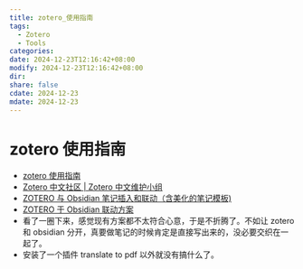 ```yaml
---
title: zotero_使用指南
tags:
  - Zotero
  - Tools
categories: 
date: 2024-12-23T12:16:42+08:00
modify: 2024-12-23T12:16:42+08:00
dir: 
share: false
cdate: 2024-12-23
mdate: 2024-12-23
---
```


# zotero 使用指南

- [zotero 使用指南](https://blog.csdn.net/l903445981/article/details/119960684)
- [Zotero 中文社区 \| Zotero 中文维护小组](https://zotero-chinese.com/)
- [ZOTERO 与 Obsidian 笔记插入和联动（含美化的笔记模板)](https://zhuanlan.zhihu.com/p/677461923)
- [ZOTERO 于 Obsidian 联动方案](https://zhuanlan.zhihu.com/p/651144180)
- 看了一圈下来，感觉现有方案都不太符合心意，于是不折腾了。不如让 zotero 和 obsidian 分开，真要做笔记的时候肯定是直接写出来的，没必要交织在一起了。
- 安装了一个插件 translate to pdf 以外就没有搞什么了。
